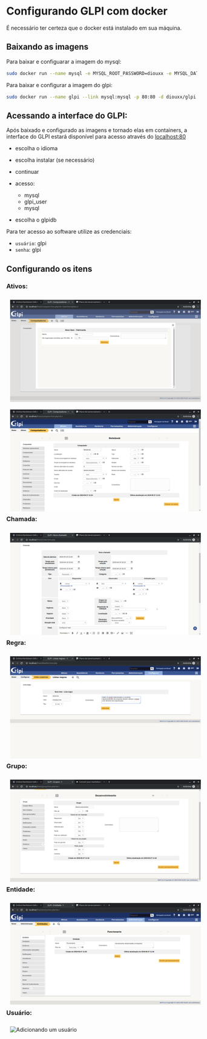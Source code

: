 # Configurando GLPI com docker

É necessário ter certeza que o docker está instalado em sua máquina.

## Baixando as imagens

Para baixar e configuarar a imagem do mysql: 

```bash
sudo docker run --name mysql -e MYSQL_ROOT_PASSWORD=diouxx -e MYSQL_DATABASE=glpidb -e MYSQL_USER=glpi_user -e MYSQL_PASSWORD=glpi -d mysql:5.7.23
```

Para baixar e configurar a imagem do glpi:

```bash
sudo docker run --name glpi --link mysql:mysql -p 80:80 -d diouxx/glpi
```

## Acessando a interface do GLPI:

Após baixado e configurado as imagens e tornado elas em containers, a interface do GLPI estará disponível para acesso através do [localhost:80](http://localhost:80)

- escolha o idioma

- escolha instalar (se necessário)

- continuar

- acesso: 
    - mysql
    - glpi_user
    - mysql

- escolha o glpidb

Para ter acesso ao software utilize as credenciais:

- `usuário`: glpi
- `senha`: glpi

## Configurando os itens

### Ativos:

<img src="imgs/GLPI - Computadores - -1 - Google Chrome_003.png"
     alt="Adicionando o fabricante do computador:"
     style="float: left; margin: 10px;" />

<img src="imgs/GLPI - Computadores - 1 - Google Chrome_005.png"
     alt="Adicionando um computador como ativo:"
     style="float: left; margin: 10px;" />

### Chamada:

<img src="imgs/GLPI - Novo chamado - Google Chrome_006.png"
     alt="Adicionando uma chamada:"
     style="float: left; margin: 10px;" />

### Regra:

<img src="imgs/GLPI - Listas negras - -1 - Google Chrome_007.png"
     alt="Adicionando uma regra"
     style="float: left; margin: 10px;" />


### Grupo:

<img src="imgs/GLPI - Grupos - 1 - Google Chrome_011.png"
     alt="Adicionando um grupo"
     style="float: left; margin: 10px;" />


### Entidade:

<img src="imgs/GLPI - Entidade - 1 - Google Chrome_009.png"
     alt="Adicinando uma entidade"
     style="float: left; margin: 10px;" />

### Usuário:

<img src="imgs/GLPI - Usuários - Google Chrome_010.png"
     alt="Adicionando um usuário"
     style="float: left; margin: 10px;" />